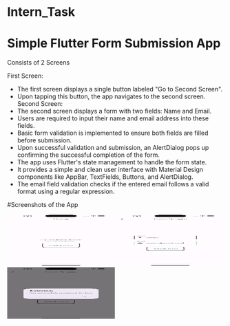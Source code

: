 # Intern_Task

# Simple Flutter Form Submission App

Consists of 2 Screens

First Screen:
* The first screen displays a single button labeled "Go to Second Screen".
* Upon tapping this button, the app navigates to the second screen.
Second Screen:
* The second screen displays a form with two fields: Name and Email.
* Users are required to input their name and email address into these fields.
* Basic form validation is implemented to ensure both fields are filled before submission.
* Upon successful validation and submission, an AlertDialog pops up confirming the successful completion of the form.
* The app uses Flutter's state management to handle the form state.
* It provides a simple and clean user interface with Material Design components like AppBar, TextFields, Buttons, and AlertDialog.
* The email field validation checks if the entered email follows a valid format using a regular expression.

#Screenshots of the App

<img src="assets/images/S1.png" width="250" height="120">
<img src="assets/images/S2.png" width="250" height="120"> 
<img src="assets/images/S3.png" width="250" height="120"> 
